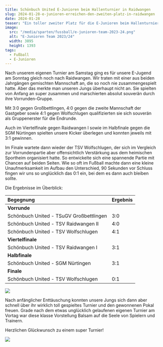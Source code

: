 ```yaml
---
title: Schönbuch United E-Junioren beim Hallenturnier in Raidwangen
slug: 2024-01-28-e-junioren-erreichen-den-zweiten-platz-in-raidwangen
date: 2024-01-28
teaser: "Ein toller zweiter Platz für die E-Junioren beim Hallenturnier in Raidwangen."
image:
  src: "/media/sparten/fussball/e-junioren-team-2023-24.png"
  alt: "E-Junioren Team 2023/24"
  width: 3895
  height: 1393
tags:
  - Fußball
  - E-Junioren
---
```

Nach unserem eigenen Turnier am Samstag ging es für unsere E-Jugend am Sonntag gleich noch nach Raidwangen. Wir traten mit einer aus beiden Jahrgängen gemischten Mannschaft an, die so noch nie zusammengespielt hatte. Aber das merkte man unseren Jungs überhaupt nicht an. Sie spielten von Anfang an super zusammen und marschierten absolut souverän durch ihre Vorrunden-Gruppe.

Mit 3:0 gegen Großbettlingen, 4:0 gegen die zweite Mannschaft der Gastgeber sowie 4:1 gegen Wolfschlugen qualifizierten sie sich souverän als Gruppenerster für die Endrunde.

Auch im Viertelfinale gegen Raidwangen I sowie im Halbfinale gegen die SGM Nürtingen spielten unsere Kicker überlegen und konnten jeweils mit 3:1 gewinnen.

Im Finale wartete dann wieder der TSV Wolfschlugen, der sich im Vergleich zur Vorrundenpartie aber offensichtlich Verstärkung aus dem heimischen Sportheim organisiert hatte. So entwickelte sich eine spannende Partie mit Chancen auf beiden Seiten. Wie so oft im Fußball machte dann eine kleine Unaufmerksamkeit im Aufbau den Unterschied, 90 Sekunden vor Schluss fingen wir uns so unglücklich das 0:1 ein, bei dem es dann auch bleiben sollte.

Die Ergebnisse im Überblick:

| Begegnung                               | Ergebnis |
|:----------------------------------------|:---------|
| **Vorrunde**                            |          | 
| Schönbuch United - TSuGV Großbettlingen | 3:0      |
| Schönbuch United - TSV Raidwangen II    | 4:0      |
| Schönbuch United - TSV Wolfschlugen     | 4:1      |
| **Viertelfinale**                       |          |
| Schönbuch United - TSV Raidwangen I     | 3:1      |
| **Halbfinale**                          |          |
| Schönbuch United - SGM Nürtingen        | 3:1      |
| **Finale**                              |          |
| Schönbuch United - TSV Wolfschlugen     | 0:1      |

![](/media/2024/2024-01-28-e-junioren-1.jpg)

Nach anfänglicher Enttäuschung konnten unsere Jungs sich dann aber schnell über ihr wirklich toll gespieltes Turnier und den gewonnenen Pokal freuen. Grade nach dem etwas unglücklich gelaufenen eigenen Turnier am Vortag war diese klasse Vorstellung Balsam auf die Seele von Spielern und Trainern.

Herzlichen Glückwunsch zu einem super Turnier!

![](/media/2024/2024-01-28-e-junioren-2.jpg)
